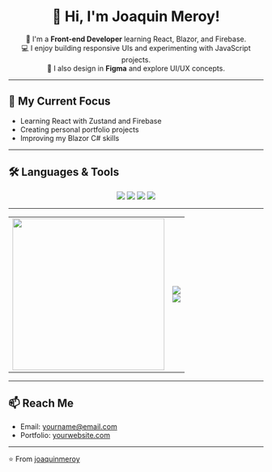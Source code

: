 <div align="center">
  <h1>👋 Hi, I'm Joaquin Meroy!</h1>
  <p>🌱 I'm a <b>Front-end Developer</b> learning React, Blazor, and Firebase.<br>
  💻 I enjoy building responsive UIs and experimenting with JavaScript projects.<br>
  🎨 I also design in <b>Figma</b> and explore UI/UX concepts.</p>
</div>

---

## 🚀 My Current Focus
- Learning React with Zustand and Firebase  
- Creating personal portfolio projects  
- Improving my Blazor C# skills

---

## 🛠️ Languages & Tools
<p align="center">
  <img src="https://img.shields.io/badge/-JavaScript-F7DF1E?logo=javascript&logoColor=000" />
  <img src="https://img.shields.io/badge/-React-61DAFB?logo=react&logoColor=000" />
  <img src="https://img.shields.io/badge/-Blazor-512BD4?logo=blazor&logoColor=fff" />
  <img src="https://img.shields.io/badge/-Figma-F24E1E?logo=figma&logoColor=fff" />
</p>

---

<div align="center">
  <table>
    <tr>
      <td><img src="https://media.giphy.com/media/L8K62iTDkzGX6/giphy.gif" width="300" /></td>
      <td>
        <img src="https://github-readme-stats.vercel.app/api?username=joaquinmeroy&show_icons=true&theme=radical" />
        <br/>
        <img src="https://github-readme-stats.vercel.app/api/top-langs/?username=joaquinmeroy&layout=compact" />
      </td>
    </tr>
  </table>
</div>

---

## 📫 Reach Me
- Email: yourname@email.com  
- Portfolio: [yourwebsite.com](https://yourwebsite.com)

---

⭐️ From [joaquinmeroy](https://github.com/joaquinmeroy)
